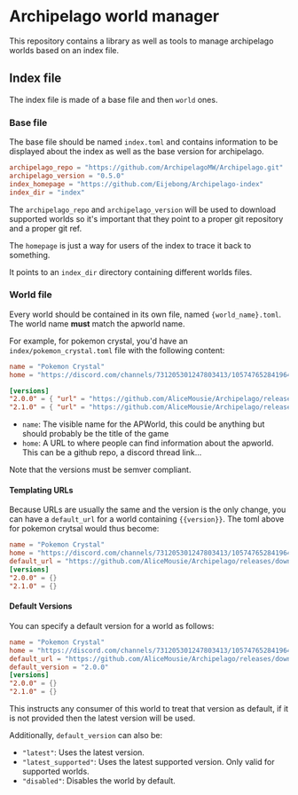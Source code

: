 # Archipelago world manager

This repository contains a library as well as tools to manage archipelago
worlds based on an index file.

## Index file

The index file is made of a base file and then `world` ones.

### Base file

The base file should be named `index.toml` and contains information to be
displayed about the index as well as the base version for archipelago.


```toml
archipelago_repo = "https://github.com/ArchipelagoMW/Archipelago.git"
archipelago_version = "0.5.0"
index_homepage = "https://github.com/Eijebong/Archipelago-index"
index_dir = "index"
```

The `archipelago_repo` and `archipelago_version` will be used to download
supported worlds so it's important that they point to a proper git repository
and a proper git ref.

The `homepage` is just a way for users of the index to trace it back to
something.

It points to an `index_dir` directory containing different worlds files.

### World file

Every world should be contained in its own file, named `{world_name}.toml`. The
world name **must** match the apworld name.

For example, for pokemon crystal, you'd have an `index/pokemon_crystal.toml` file with the following content:
```toml
name = "Pokemon Crystal"
home = "https://discord.com/channels/731205301247803413/1057476528419647572"

[versions]
"2.0.0" = { "url" = "https://github.com/AliceMousie/Archipelago/releases/download/2.0.0/pokemon_crystal.apworld" }
"2.1.0" = { "url" = "https://github.com/AliceMousie/Archipelago/releases/download/2.1.0/pokemon_crystal.apworld" }
```

- `name`: The visible name for the APWorld, this could be anything but should probably be the title of the game
- `home`: A URL to where people can find information about the apworld. This can be a github repo, a discord thread link...

Note that the versions must be semver compliant.

#### Templating URLs

Because URLs are usually the same and the version is the only change, you can
have a `default_url` for a world containing `{{version}}`.
The toml above for pokemon crytsal would thus become:

```toml
name = "Pokemon Crystal"
home = "https://discord.com/channels/731205301247803413/1057476528419647572"
default_url = "https://github.com/AliceMousie/Archipelago/releases/download/{{version}}/pokemon_crystal.apworld"
[versions]
"2.0.0" = {}
"2.1.0" = {}
```

#### Default Versions

You can specify a default version for a world as follows:

```toml
name = "Pokemon Crystal"
home = "https://discord.com/channels/731205301247803413/1057476528419647572"
default_url = "https://github.com/AliceMousie/Archipelago/releases/download/{{version}}/pokemon_crystal.apworld"
default_version = "2.0.0"
[versions]
"2.0.0" = {}
"2.1.0" = {}
```

This instructs any consumer of this world to treat that version as default, if
it is not provided then the latest version will be used.

Additionally, `default_version` can also be:
 - `"latest"`: Uses the latest version. 
 - `"latest_supported"`: Uses the latest supported version. Only valid for supported worlds.
 - `"disabled"`: Disables the world by default.